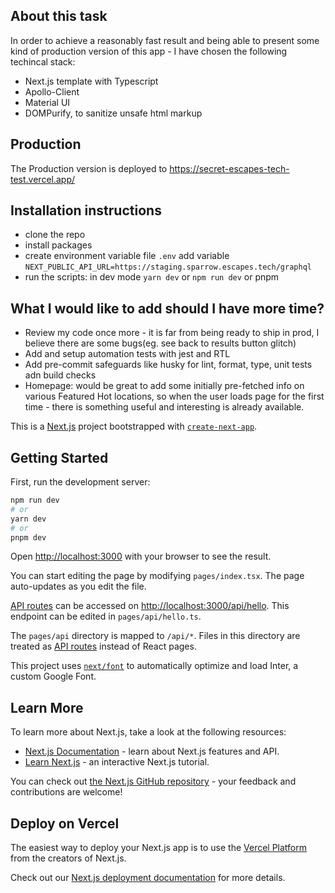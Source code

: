 ## About this task

In order to achieve a reasonably fast result and being able to present some kind of production version of this app - I have
chosen the following techincal stack:

- Next.js template with Typescript
- Apollo-Client
- Material UI
- DOMPurify, to sanitize unsafe html markup

## Production

The Production version is deployed to https://secret-escapes-tech-test.vercel.app/

## Installation instructions

- clone the repo
- install packages
- create environment variable file `.env` add variable `NEXT_PUBLIC_API_URL=https://staging.sparrow.escapes.tech/graphql`
- run the scripts: in dev mode `yarn dev` or `npm run dev` or pnpm

## What I would like to add should I have more time?

- Review my code once more - it is far from being ready to ship in prod, I believe there are some bugs(eg. see back to results button glitch)
- Add and setup automation tests with jest and RTL
- Add pre-commit safeguards like husky for lint, format, type, unit tests adn build checks
- Homepage: would be great to add some initially pre-fetched info on various Featured Hot locations, so when the user loads page for the first time - there is something useful and interesting is already available.

This is a [Next.js](https://nextjs.org/) project bootstrapped with [`create-next-app`](https://github.com/vercel/next.js/tree/canary/packages/create-next-app).

## Getting Started

First, run the development server:

```bash
npm run dev
# or
yarn dev
# or
pnpm dev
```

Open [http://localhost:3000](http://localhost:3000) with your browser to see the result.

You can start editing the page by modifying `pages/index.tsx`. The page auto-updates as you edit the file.

[API routes](https://nextjs.org/docs/api-routes/introduction) can be accessed on [http://localhost:3000/api/hello](http://localhost:3000/api/hello). This endpoint can be edited in `pages/api/hello.ts`.

The `pages/api` directory is mapped to `/api/*`. Files in this directory are treated as [API routes](https://nextjs.org/docs/api-routes/introduction) instead of React pages.

This project uses [`next/font`](https://nextjs.org/docs/basic-features/font-optimization) to automatically optimize and load Inter, a custom Google Font.

## Learn More

To learn more about Next.js, take a look at the following resources:

- [Next.js Documentation](https://nextjs.org/docs) - learn about Next.js features and API.
- [Learn Next.js](https://nextjs.org/learn) - an interactive Next.js tutorial.

You can check out [the Next.js GitHub repository](https://github.com/vercel/next.js/) - your feedback and contributions are welcome!

## Deploy on Vercel

The easiest way to deploy your Next.js app is to use the [Vercel Platform](https://vercel.com/new?utm_medium=default-template&filter=next.js&utm_source=create-next-app&utm_campaign=create-next-app-readme) from the creators of Next.js.

Check out our [Next.js deployment documentation](https://nextjs.org/docs/deployment) for more details.
